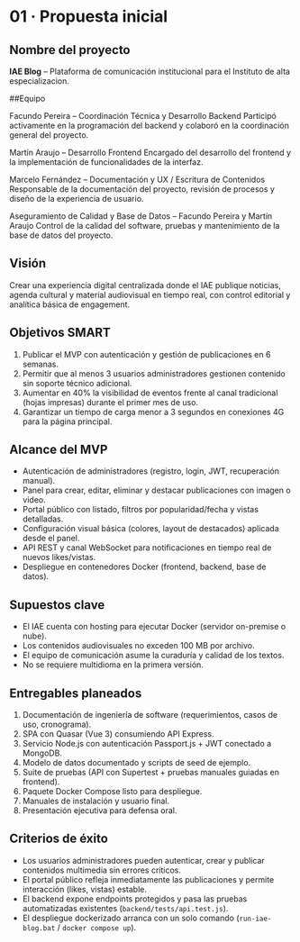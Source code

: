 ﻿# 01 · Propuesta inicial

## Nombre del proyecto
**IAE Blog** – Plataforma de comunicación institucional para el Instituto de alta especializacion.

##Equipo

Facundo Pereira – Coordinación Técnica y Desarrollo Backend
Participó activamente en la programación del backend y colaboró en la coordinación general del proyecto.

Martín Araujo – Desarrollo Frontend
Encargado del desarrollo del frontend y la implementación de funcionalidades de la interfaz.

Marcelo Fernández – Documentación y UX / Escritura de Contenidos
Responsable de la documentación del proyecto, revisión de procesos y diseño de la experiencia de usuario.

Aseguramiento de Calidad y Base de Datos – Facundo Pereira y Martín Araujo
Control de la calidad del software, pruebas y mantenimiento de la base de datos del proyecto.

## Visión
Crear una experiencia digital centralizada donde el IAE publique noticias, agenda cultural y material audiovisual en tiempo real, con control editorial y analítica básica de engagement.

## Objetivos SMART
1. Publicar el MVP con autenticación y gestión de publicaciones en 6 semanas.
2. Permitir que al menos 3 usuarios administradores gestionen contenido sin soporte técnico adicional.
3. Aumentar en 40% la visibilidad de eventos frente al canal tradicional (hojas impresas) durante el primer mes de uso.
4. Garantizar un tiempo de carga menor a 3 segundos en conexiones 4G para la página principal.

## Alcance del MVP
- Autenticación de administradores (registro, login, JWT, recuperación manual).
- Panel para crear, editar, eliminar y destacar publicaciones con imagen o video.
- Portal público con listado, filtros por popularidad/fecha y vistas detalladas.
- Configuración visual básica (colores, layout de destacados) aplicada desde el panel.
- API REST y canal WebSocket para notificaciones en tiempo real de nuevos likes/vistas.
- Despliegue en contenedores Docker (frontend, backend, base de datos).

## Supuestos clave
- El IAE cuenta con hosting para ejecutar Docker (servidor on-premise o nube). 
- Los contenidos audiovisuales no exceden 100 MB por archivo.
- El equipo de comunicación asume la curaduría y calidad de los textos.
- No se requiere multidioma en la primera versión.

## Entregables planeados
1. Documentación de ingeniería de software (requerimientos, casos de uso, cronograma).
2. SPA con Quasar (Vue 3) consumiendo API Express.
3. Servicio Node.js con autenticación Passport.js + JWT conectado a MongoDB.
4. Modelo de datos documentado y scripts de seed de ejemplo.
5. Suite de pruebas (API con Supertest + pruebas manuales guiadas en frontend).
6. Paquete Docker Compose listo para despliegue.
7. Manuales de instalación y usuario final.
8. Presentación ejecutiva para defensa oral.

## Criterios de éxito
- Los usuarios administradores pueden autenticar, crear y publicar contenidos multimedia sin errores críticos.
- El portal público refleja inmediatamente las publicaciones y permite interacción (likes, vistas) estable.
- El backend expone endpoints protegidos y pasa las pruebas automatizadas existentes (`backend/tests/api.test.js`).
- El despliegue dockerizado arranca con un solo comando (`run-iae-blog.bat` / `docker compose up`).
